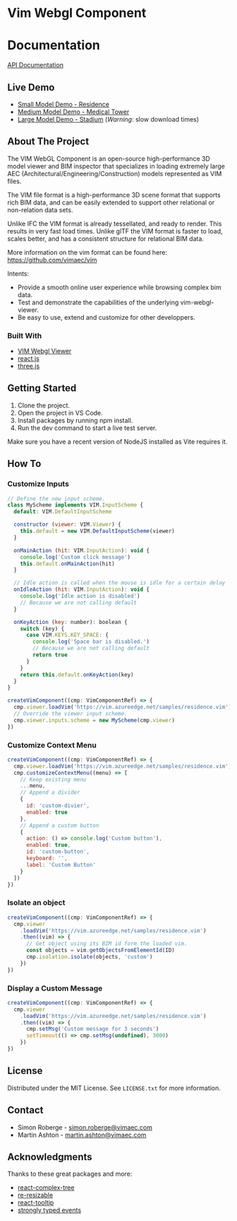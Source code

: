 # Vim Webgl Component

# Documentation

[API Documentation](https://vimaec.github.io/vim-webgl-app/docs/api/index.html)

## Live Demo

- [Small Model Demo - Residence](https://vimaec.github.io/vim-webgl-app?vim=https://vim02.azureedge.net/samples/residence.v1.2.75.vim)
- [Medium Model Demo - Medical Tower](https://vimaec.github.io/vim-webgl-app/release?vim=https://vim02.azureedge.net/samples/skanska.vim)
- [Large Model Demo - Stadium](https://vimaec.github.io/vim-webgl-app/release?vim=https://vim02.azureedge.net/samples/stadium.vim) (_Warning_: slow download times)

## About The Project

The VIM WebGL Component is an open-source high-performance 3D model viewer and BIM inspector that specializes in loading extremely large AEC (Architectural/Engineering/Construction) models represented as VIM files.

The VIM file format is a high-performance 3D scene format that supports rich BIM data, and can be easily extended to support other relational or non-relation data sets.

Unlike IFC the VIM format is already tessellated, and ready to render. This results in very fast load times. Unlike glTF the VIM format is faster to load, scales better, and has a consistent structure for relational BIM data.

More information on the vim format can be found here: https://github.com/vimaec/vim

Intents:

- Provide a smooth online user experience while browsing complex bim data.
- Test and demonstrate the capabilities of the underlying vim-webgl-viewer.
- Be easy to use, extend and customize for other developpers.

### Built With

- [VIM Webgl Viewer](https://github.com/vimaec/vim-webgl-viewer)
- [react.js](https://reactjs.org/)
- [three.js](https://threejs.org/)

## Getting Started

1. Clone the project.
2. Open the project in VS Code.
3. Install packages by running npm install.
4. Run the dev command to start a live test server.

Make sure you have a recent version of NodeJS installed as Vite requires it.

## How To

### Customize Inputs

```javascript
// Define the new input scheme.
class MyScheme implements VIM.InputScheme {
  default: VIM.DefaultInputScheme

  constructor (viewer: VIM.Viewer) {
    this.default = new VIM.DefaultInputScheme(viewer)
  }

  onMainAction (hit: VIM.InputAction): void {
    console.log('Custom click message')
    this.default.onMainAction(hit)
  }

  // Idle action is called when the mouse is idle for a certain delay
  onIdleAction (hit: VIM.InputAction): void {
    console.log('Idle action is disabled')
    // Because we are not calling default
  }

  onKeyAction (key: number): boolean {
    switch (key) {
      case VIM.KEYS.KEY_SPACE: {
        console.log('Space bar is disabled.')
        // Because we are not calling default
        return true
      }
    }
    return this.default.onKeyAction(key)
  }
}

createVimComponent((cmp: VimComponentRef) => {
  cmp.viewer.loadVim('https://vim.azureedge.net/samples/residence.vim')
  // Override the viewer input scheme.
  cmp.viewer.inputs.scheme = new MyScheme(cmp.viewer)
})
```

### Customize Context Menu

```javascript
createVimComponent((cmp: VimComponentRef) => {
  cmp.viewer.loadVim('https://vim.azureedge.net/samples/residence.vim')
  cmp.customizeContextMenu((menu) => [
    // Keep existing menu
    ...menu,
    // Append a divider
    {
      id: 'custom-divier',
      enabled: true
    },
    // Append a custom button
    {
      action: () => console.log('Custom button'),
      enabled: true,
      id: 'custom-button',
      keyboard: '',
      label: 'Custom Button'
    }
  ])
})
```

### Isolate an object

```javascript
createVimComponent((cmp: VimComponentRef) => {
  cmp.viewer
    .loadVim('https://vim.azureedge.net/samples/residence.vim')
    .then((vim) => {
      // Get object using its BIM id form the loaded vim.
      const objects = vim.getObjectsFromElementId(ID)
      cmp.isolation.isolate(objects, 'custom')
    })
})
```

### Display a Custom Message

```javascript
createVimComponent((cmp: VimComponentRef) => {
  cmp.viewer
    .loadVim('https://vim.azureedge.net/samples/residence.vim')
    .then((vim) => {
      cmp.setMsg('Custom message for 3 seconds')
      setTimeout(() => cmp.setMsg(undefined), 3000)
    })
})
```

## License

Distributed under the MIT License. See `LICENSE.txt` for more information.

## Contact

- Simon Roberge - simon.roberge@vimaec.com
- Martin Ashton - martin.ashton@vimaec.com

## Acknowledgments

Thanks to these great packages and more:

- [react-complex-tree](https://github.com/lukasbach/react-complex-tree)
- [re-resizable](https://github.com/bokuweb/re-resizable)
- [react-tooltip](https://github.com/ReactTooltip/react-tooltip)
- [strongly typed events](https://github.com/KeesCBakker/Strongly-Typed-Events-for-TypeScript#readme)
